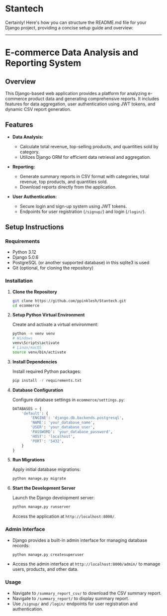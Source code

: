 # Stantech
Certainly! Here's how you can structure the README.md file for your Django project, providing a concise setup guide and overview:

---

# E-commerce Data Analysis and Reporting System

## Overview

This Django-based web application provides a platform for analyzing e-commerce product data and generating comprehensive reports. It includes features for data aggregation, user authentication using JWT tokens, and dynamic CSV report generation.

## Features

- **Data Analysis:**
  - Calculate total revenue, top-selling products, and quantities sold by category.
  - Utilizes Django ORM for efficient data retrieval and aggregation.

- **Reporting:**
  - Generate summary reports in CSV format with categories, total revenue, top products, and quantities sold.
  - Download reports directly from the application.

- **User Authentication:**
  - Secure login and sign-up system using JWT tokens.
  - Endpoints for user registration (`/signup/`) and login (`/login/`).

## Setup Instructions

### Requirements

- Python 3.12
- Django 5.0.6
- PostgreSQL (or another supported database) in this sqlite3 is used
- Git (optional, for cloning the repository)

### Installation

1. **Clone the Repository**

   ```bash
   git clone https://github.com/ppinklesh/Stantech.git
   cd ecommerce
   ```

2. **Setup Python Virtual Environment**

   Create and activate a virtual environment:

   ```bash
   python -m venv venv
   # Windows
   venv\Scripts\activate
   # Linux/macOS
   source venv/bin/activate
   ```

3. **Install Dependencies**

   Install required Python packages:

   ```bash
   pip install -r requirements.txt
   ```

4. **Database Configuration**

   Configure database settings in `ecommerce/settings.py`:

   ```python
   DATABASES = {
       'default': {
           'ENGINE': 'django.db.backends.postgresql',
           'NAME': 'your_database_name',
           'USER': 'your_database_user',
           'PASSWORD': 'your_database_password',
           'HOST': 'localhost',
           'PORT': '5432',
       }
   }
   ```

5. **Run Migrations**

   Apply initial database migrations:

   ```bash
   python manage.py migrate
   ```

6. **Start the Development Server**

   Launch the Django development server:

   ```bash
   python manage.py runserver
   ```

   Access the application at `http://localhost:8000/`.

### Admin Interface

- Django provides a built-in admin interface for managing database records:
  
  ```bash
  python manage.py createsuperuser
  ```

- Access the admin interface at `http://localhost:8000/admin/` to manage users, products, and other data.

### Usage

- Navigate to `/summary_report_csv/` to download the CSV summary report.
- Navigate to `/summary_report/` to display summary report.
- Use `/signup/` and `/login/` endpoints for user registration and authentication.
